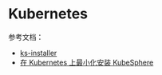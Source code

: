 # Kubernetes

参考文档：

* [ks-installer](https://github.com/kubesphere/ks-installer/blob/master/README_zh.md)
* [在 Kubernetes 上最小化安装 KubeSphere](https://kubesphere.io/zh/docs/v3.4/quick-start/minimal-kubesphere-on-k8s/)

